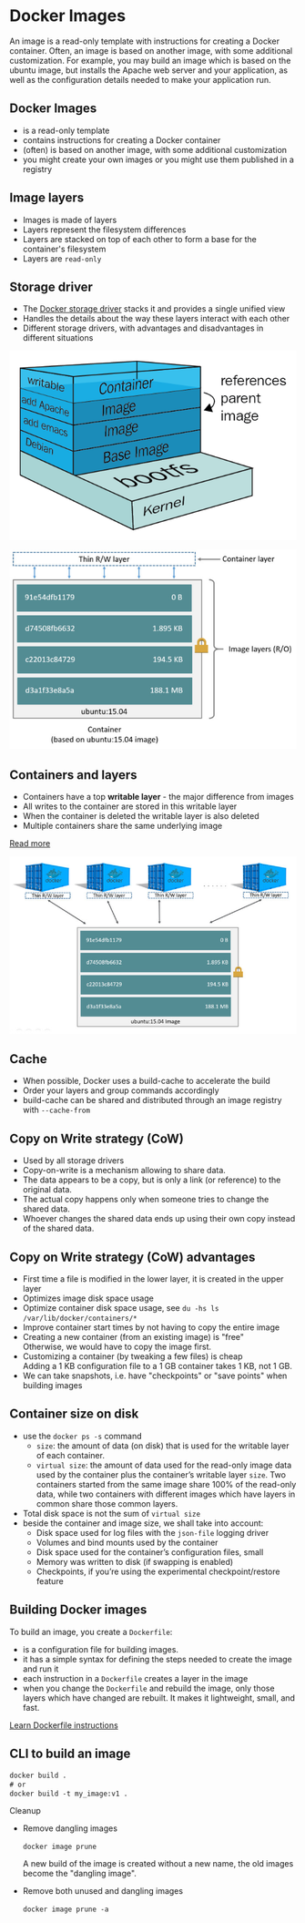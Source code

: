 
# Docker Images

An image is a read-only template with instructions for creating a Docker container. Often, an image is based on another image, with some additional customization. For example, you may build an image which is based on the ubuntu image, but installs the Apache web server and your application, as well as the configuration details needed to make your application run.

## Docker Images

- is a read-only template
- contains instructions for creating a Docker container
- (often) is based on another image, with some additional customization
- you might create your own images or you might use them published in a registry

## Image layers

- Images is made of layers
- Layers represent the filesystem differences
- Layers are stacked on top of each other to form a base for the container's filesystem
- Layers are `read-only`

## Storage driver

- The [Docker storage driver](https://docs.docker.com/storage/storagedriver/) stacks it and provides a single unified view
- Handles the details about the way these layers interact with each other
- Different storage drivers, with advantages and disadvantages in different situations

![Image layers](image/docker-images.png)

![Image layers](image/container-layers.jpg)

## Containers and layers

- Containers have a top **writable layer** - the major difference from images
- All writes to the container are stored in this writable layer
- When the container is deleted the writable layer is also deleted
- Multiple containers share the same underlying image

[Read more](https://medium.com/@BeNitinAgarwal/docker-containers-filesystem-demystified-b6ed8112a04a)

![Containers and layers](image/sharing-layers.jpg)

## Cache

- When possible, Docker uses a build-cache to accelerate the build
- Order your layers and group commands accordingly
- build-cache can be shared and distributed through an image registry with `--cache-from`

## Copy on Write strategy (CoW)

- Used by all storage drivers
- Copy-on-write is a mechanism allowing to share data.
- The data appears to be a copy, but is only a link (or reference) to the original data.
- The actual copy happens only when someone tries to change the shared data.
- Whoever changes the shared data ends up using their own copy instead of the shared data.

## Copy on Write strategy (CoW) advantages

* First time a file is modified in the lower layer, it is created in the upper layer
* Optimizes image disk space usage
* Optimize container disk space usage, see `du -hs ls /var/lib/docker/containers/*`
* Improve container start times by not having to copy the entire image
* Creating a new container (from an existing image) is "free"   
  Otherwise, we would have to copy the image first.
* Customizing a container (by tweaking a few files) is cheap   
  Adding a 1 KB configuration file to a 1 GB container takes 1 KB, not 1 GB.
* We can take snapshots, i.e. have "checkpoints" or "save points" when building images

## Container size on disk

* use the `docker ps -s` command
  * `size`: the amount of data (on disk) that is used for the writable layer of each container.
  * `virtual size`: the amount of data used for the read-only image data used by the container plus the container’s writable layer `size`.  Two containers started from the same image share 100% of the read-only data, while two containers with different images which have layers in common share those common layers.
* Total disk space is not the sum of `virtual size`
* beside the container and image size, we shall take into account:
  * Disk space used for log files with the `json-file` logging driver
  * Volumes and bind mounts used by the container
  * Disk space used for the container’s configuration files, small
  * Memory was written to disk (if swapping is enabled)
  * Checkpoints, if you’re using the experimental checkpoint/restore feature

## Building Docker images

To build an image, you create a `Dockerfile`:

- is a configuration file for building images.
- it has a simple syntax for defining the steps needed to create the image and run it
- each instruction in a `Dockerfile` creates a layer in the image
- when you change the `Dockerfile` and rebuild the image, only those layers which have changed are rebuilt. It makes it lightweight, small, and fast.

[Learn Dockerfile instructions](https://docs.docker.com/engine/reference/builder/#format)

## CLI to build an image

```
docker build .
# or
docker build -t my_image:v1 .
```

Cleanup

* Remove dangling images

  `docker image prune`

  A new build of the image is created without a new name, the old images become the "dangling image".

* Remove both unused and dangling images

  `docker image prune -a`
